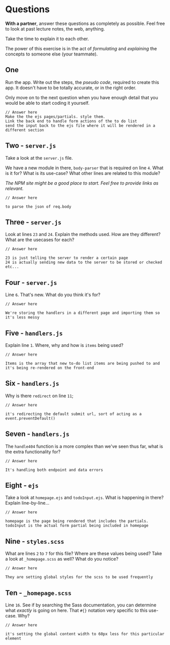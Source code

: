 # Questions

**With a partner**, answer these questions as completely as possible. Feel free to look at past lecture notes, the web, anything. 

Take the time to explain it to each other. 

The power of this exercise is in the act of _formulating_ and _explaining_ the concepts to someone else (your teammate).

## One

Run the app. Write out the steps, the _pseudo code_, required to create this app. It doesn't have to be totally accurate, or in the right order.

Only move on to the next question when you have enough detail that you would be able to start coding it yourself.

```
// Answer here
Make the the ejs pages/partials. style them. 
Link the back end to handle form actions of the to do list
send the input back to the ejs file where it will be rendered in a different section

```

## Two - `server.js`

Take a look at the `server.js` file.

We have a new module in there, `body-parser` that is required on line `4`. What is it for? What is its use-case? What other lines are related to this module?

_The NPM site might be a good place to start. Feel free to provide links as relevant._

```
// Answer here

to parse the json of req.body

```

## Three - `server.js`

Look at lines `23` and `24`. Explain the methods used. How are they different? What are the usecases for each?

```
// Answer here

23 is just telling the server to render a certain page 
24 is actually sending new data to the server to be stored or checked etc...

```

## Four - `server.js`

Line `6`. That's new. What do you think it's for?

```
// Answer here

We're storing the handlers in a different page and importing them so it's less messy

```

## Five - `handlers.js`

Explain line `1`. Where, why and how is `items` being used?

```
// Answer here

Items is the array that new to-do list items are being pushed to and it's being re-rendered on the front-end

```

## Six - `handlers.js`

Why is there `redirect` on line `11`;

```
// Answer here  

it's redirecting the default submit url, sort of acting as a event.preventDefault()

``` 

## Seven - `handlers.js`

The `handle404` function is a more complex than we've seen thus far, what is the extra functionality for?

```
// Answer here

It's handling both endpoint and data errors

```

## Eight - `ejs`

Take a look at `homepage.ejs` and `todoInput.ejs`. What is happening in there? Explain line-by-line...

```
// Answer here

homepage is the page being rendered that includes the partials. todoInput is the actual form partial being included in homepage
```

## Nine - `styles.scss`

What are lines `2` to `7` for this file? Where are these values being used? Take a look at `_homepage.scss` as well? What do you notice?

```
// Answer here

They are setting global styles for the scss to be used frequently

```

## Ten - `_homepage.scss`

Line `16`. See if by searching the Sass documentation, you can determine what _exactly_ is going on here. That `#{}` notation very specific to this use-case. Why?

```
// Answer here

it's setting the global content width to 60px less for this particular element

```







